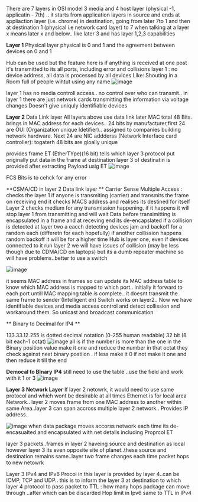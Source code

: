 There are 7 layers in OSI model
3 media and 4 host layer (physical -1, applicatin - 7th) .. it starts from application layers in source and ends at appliaction layer (i.e. chrome)  in destination, going from later 
7to 1 and then at destination 1 (physical i.e network card layer) to 7 
when talking at a layer x means later x and below.. like later 3 and has layer 1,2,3 capabilities

**Layer 1** Physical layer
physical is 0 and 1 and the agreement between devices on 0 and 1

Hub can be used but the feature here is if anything is received at one post it's transmitted to its all ports, including error and collisions
layer 1 : no device address, all data is processed by all devices
Like: Shouting in a Room full of people wihtut using any name
![image](https://user-images.githubusercontent.com/24499265/124416380-81e2c780-dd74-11eb-8a92-4a34f866a3d4.png)

layer 1 has no media controll access.. no control over who can transmit.. in layer 1 there are just network cards transmitting the information via voltage changes
Doesn't give uniquly identifiable devices

**Layer 2** Data Link layer
All layers above use data link later
MAC total 48 Bits.  brings in MAC address for each devices.. 24 bits by manufacturer,first 24 are OUI (Organization unique Idetifier).. assigned to companies building network hardware. Next 24 are NIC addderss (Network Interface card controller): togaterh 48 bits are gloally unique

provides frame
ET (EtherTYpe)(16 bit) tells which layer 3 protocol put originally put data in the frame
at destination layer 3 of destinatin is provided after extracting Payload usig ET
![image](https://user-images.githubusercontent.com/24499265/124418840-ff5d0680-dd79-11eb-93b3-2abef46c604d.png)

FCS Bits is to cehck for any error

**CSMA/CD in layer 2 Data link layer **
Carrier Sense Multiple Access : checks the layer 1 if anyone is transmiting (carrier) and transmits the frame
on receiving end it checks MACS address and realises its destined for itself
Layer 2 checks medium for any transmission happening. if it happens it will stop layer 1 from transmitting and will wait
Data before transimitting is encapsulated in a frame and at receving end its de-encapslated
if a collision is detected at layer two a eacch detecting devices jam and backoff for a random each (differetn for each hopefully)
if another collission happens random backoff  it will be for a higher time
Hub is layer one, even if devices connected to it run layer 2 we will have issues of collision (may be less though due to CDMA/CD on laptops) but its a dumb repeater machine so will have problems..better to use a switch 

![image](https://user-images.githubusercontent.com/24499265/126740770-1ac3e55e-67bc-406a-ac1b-3efa2556f80c.png)

it seems MAC address in frames so can update its MAC address table to know which MAC address is mapped to which port..
initially it forward to each port untill MAC mapping table is complete.. it doesnt transmit the same frame to sender (Intelligent eh)
Switch works on layer2.. Now we have identifiable devices and media access control and detect collission and workaround them. So unicast and broadcast communication

** Binary to Decimal for IP4 **

133.33.12.255 is dotted decimal notation (0-255 human readable) 32 bit (8 bit each-1 octat)
![image](https://user-images.githubusercontent.com/24499265/126743794-e4f6e367-c4ca-4f52-95f1-c335e1769b93.png)
all is if the number is more than the one in the Binary position value make it one and reduce the number in that octat they check against next binary postiion . if less make it 0 if not make it one and then reduce it till the end


**Democal to BInary IP4**
still need to use the table ..use the field and work with it 1 or 3
![image](https://user-images.githubusercontent.com/24499265/126744426-00bc3809-5a66-4020-99b0-47b44ce380ee.png)


**Layer 3 Network Layer**
If layer 2 netowrk, it would need to use same protocol and which wont be desirable at all times
Ethernet is for local area Network.. layer 2 moves frame from one MAC address to another within same Area..layer 3 can span accross multiple layer 2 network.. Provides IP address..

![image](https://user-images.githubusercontent.com/24499265/126744976-eeff5e6a-c649-4892-b06e-8f2c669f7e61.png)
when data package moves accorss network each time its de-encasualted and encapsulated with net details including Proprcol ET
 
 layer 3 packets..frames in layer 2 haveing source and destination as local however layer 3 its even opposite site of planet..these source and destination remains same..layer two frame changes each time packet hops to new netowrk
 
 Layer 3 IPv4 and IPv6
 Procol in this layer is provided by layer 4..can be ICMP, TCP and UDP.. this is to inform the layer 3 at destination to which layer 4 protocol to pass packet to
TTL  : how many hops package can move through ..after which can be discarded
Hop limit in Ipv6  same to TTL in IPv4

 
 
















